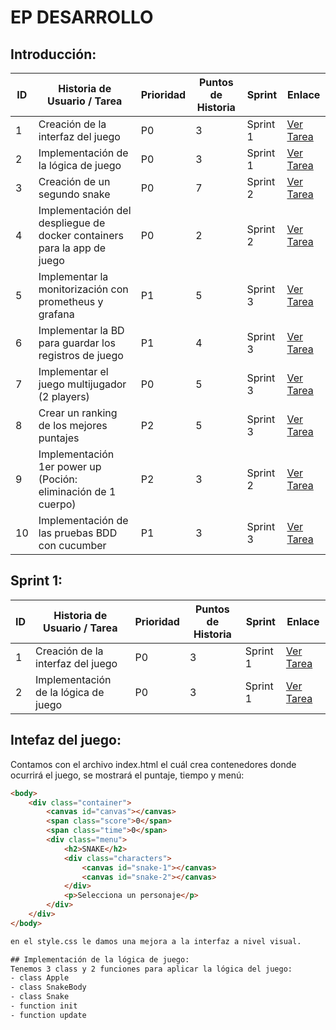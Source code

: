 # EP DESARROLLO

## Introducción:

| **ID** | **Historia de Usuario / Tarea**                                                                    | **Prioridad** | **Puntos de Historia** | **Sprint**   | **Enlace**                                             |
|--------|----------------------------------------------------------------------------------------------------|---------------|------------------------|--------------|-------------------------------------------------------|
| 1      | Creación de la interfaz del juego                                                                  | P0            | 3                      | Sprint 1     | [Ver Tarea](https://github.com/McBikan/EP-Desarrollo/issues/1) |
| 2      | Implementación de la lógica de juego                                                                | P0            | 3                      | Sprint 1     | [Ver Tarea](https://github.com/McBikan/EP-Desarrollo/issues/2) |
| 3      | Creación de un segundo snake                                                                         | P0            | 7                      | Sprint 2     | [Ver Tarea](https://github.com/McBikan/EP-Desarrollo/issues/3) |
| 4      | Implementación del despliegue de docker containers para la app de juego                             | P0            | 2                      | Sprint 2     | [Ver Tarea](https://github.com/McBikan/EP-Desarrollo/issues/4) |
| 5      | Implementar la monitorización con prometheus y grafana                                             | P1            | 5                      | Sprint 3     | [Ver Tarea](https://github.com/McBikan/EP-Desarrollo/issues/5) |
| 6      | Implementar la BD para guardar los registros de juego                                               | P1            | 4                      | Sprint 3     | [Ver Tarea](https://github.com/McBikan/EP-Desarrollo/issues/6) |
| 7      | Implementar el juego multijugador (2 players)                                                      | P0            | 5                      | Sprint 3     | [Ver Tarea](https://github.com/McBikan/EP-Desarrollo/issues/7) |
| 8      | Crear un ranking de los mejores puntajes                                                            | P2            | 5                      | Sprint 3     | [Ver Tarea](https://github.com/McBikan/EP-Desarrollo/issues/9) |
| 9      | Implementación 1er power up (Poción: eliminación de 1 cuerpo)                                       | P2            | 3                      | Sprint 2     | [Ver Tarea](https://github.com/McBikan/EP-Desarrollo/issues/10) |
| 10     | Implementación de las pruebas BDD con cucumber                                                      | P1            | 3                      | Sprint 3     | [Ver Tarea](https://github.com/McBikan/EP-Desarrollo/issues/11) |


## Sprint 1:

| **ID** | **Historia de Usuario / Tarea**                                                                    | **Prioridad** | **Puntos de Historia** | **Sprint**   | **Enlace**                                             |
|--------|----------------------------------------------------------------------------------------------------|---------------|------------------------|--------------|-------------------------------------------------------|
| 1      | Creación de la interfaz del juego                                                                  | P0            | 3                      | Sprint 1     | [Ver Tarea](https://github.com/McBikan/EP-Desarrollo/issues/1) |
| 2      | Implementación de la lógica de juego                                                                | P0            | 3                      | Sprint 1     | [Ver Tarea](https://github.com/McBikan/EP-Desarrollo/issues/2) |


## Intefaz del juego:
Contamos con el archivo index.html el cuál crea contenedores donde ocurrirá el juego, se mostrará el puntaje, tiempo y menú:
```html
<body>
    <div class="container">
        <canvas id="canvas"></canvas>
        <span class="score">0</span>
        <span class="time">0</span>
        <div class="menu">
            <h2>SNAKE</h2>
            <div class="characters">
                <canvas id="snake-1"></canvas>
                <canvas id="snake-2"></canvas>
            </div>
            <p>Selecciona un personaje</p>
        </div>
    </div>
</body>

en el style.css le damos una mejora a la interfaz a nivel visual.

## Implementación de la lógica de juego:
Tenemos 3 class y 2 funciones para aplicar la lógica del juego:
- class Apple
- class SnakeBody
- class Snake
- function init
- function update
